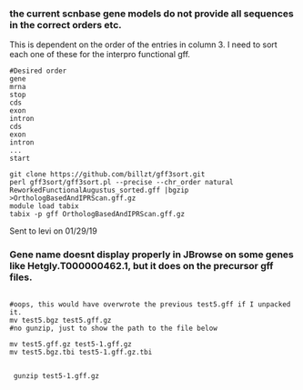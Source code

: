 ### the current scnbase gene models do not provide all sequences in the correct orders etc.

This is dependent on the order of the entries in column 3.  I need to sort each one of these for the interpro functional gff.

```
#Desired order
gene
mrna
stop
cds
exon
intron
cds
exon
intron
...
start
```

```
git clone https://github.com/billzt/gff3sort.git
perl gff3sort/gff3sort.pl --precise --chr_order natural ReworkedFunctionalAugustus_sorted.gff |bgzip >OrthologBasedAndIPRScan.gff.gz
module load tabix
tabix -p gff OrthologBasedAndIPRScan.gff.gz

```
Sent to levi on 01/29/19

### Gene name doesnt display properly in JBrowse on some genes like Hetgly.T000000462.1, but it does on the precursor gff files.
```  

#oops, this would have overwrote the previous test5.gff if I unpacked it.  
mv test5.bgz test5.gff.gz
#no gunzip, just to show the path to the file below

mv test5.gff.gz test5-1.gff.gz
mv test5.bgz.tbi test5-1.gff.gz.tbi


 gunzip test5-1.gff.gz

```
